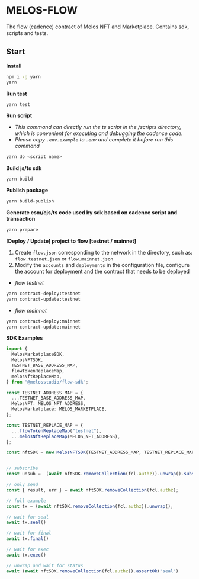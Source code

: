 # MELOS-FLOW

The flow (cadence) contract of Melos NFT and Marketplace. Contains sdk, scripts and tests.

## Start

**Install**

```bash
npm i -g yarn
yarn
```

**Run test**

```bash
yarn test
```

**Run script**

- *This command can directly run the ts script in the /scripts directory, which is convenient for executing and debugging the cadence code.*
- *Please copy `.env.example` to `.env` and complete it before run this command*

```bash
yarn do <script name>
```

**Build js/ts sdk**

```bash
yarn build
```

**Publish package**

```bash
yarn build-publish
```

**Generate esm/cjs/ts code used by sdk based on cadence script and transaction**

```bash
yarn prepare
```

**[Deploy / Update] project to flow [testnet / mainnet]**

1. Create `flow.json` corresponding to the network in the directory, such as: `flow.testnet.json` or `flow.mainnet.json`
2. Modify the `accounts` and `deployments` in the configuration file, configure the account for deployment and the contract that needs to be deployed

- *flow testnet*

```bash
yarn contract-deploy:testnet
yarn contract-update:testnet
```

- *flow mainnet*

```bash
yarn contract-deploy:mainnet
yarn contract-update:mainnet
```

**SDK Examples**

```typescript
import {
  MelosMarketplaceSDK,
  MelosNFTSDK,
  TESTNET_BASE_ADDRESS_MAP,
  flowTokenReplaceMap,
  melosNftReplaceMap,
} from "@melosstudio/flow-sdk";

const TESTNET_ADDRESS_MAP = {
  ...TESTNET_BASE_ADDRESS_MAP,
  MelosNFT: MELOS_NFT_ADDRESS,
  MelosMarketplace: MELOS_MARKETPLACE,
};

const TESTNET_REPLACE_MAP = {
  ...flowTokenReplaceMap("testnet"),
  ...melosNftReplaceMap(MELOS_NFT_ADDRESS),
};

const nftSDK = new MelosNFTSDK(TESTNET_ADDRESS_MAP, TESTNET_REPLACE_MAP);


// subscribe
const unsub =  (await nftSDK.removeCollection(fcl.authz)).unwrap().subscribe()

// only send
const { result, err } = await nftSDK.removeCollection(fcl.authz);

// full example
const tx = (await nftSDK.removeCollection(fcl.authz)).unwrap();

// wait for seal
await tx.seal()

// wait for final
await tx.final()

// wait for exec
await tx.exec()

// unwrap and wait for status
await (await nftSDK.removeCollection(fcl.authz)).assertOk("seal")
```
